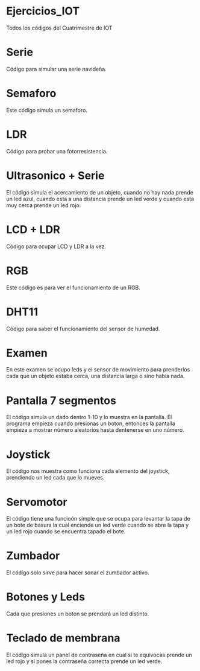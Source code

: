 # Ejercicios_IOT
Todos los códigos del Cuatrimestre de IOT

# Serie
Código para simular una serie navideña.

# Semaforo
Este código simula un semaforo.

# LDR
Código para probar una fotorresistencia.

# Ultrasonico + Serie
El código simula el acercamiento de un objeto, cuando no hay nada prende un led azul, cuando esta a una distancia prende un led verde y cuando esta muy cerca prende un led rojo.

# LCD + LDR
Código para ocupar LCD y LDR a la vez.

# RGB
Este código es para ver el funcionamiento de un RGB.

# DHT11
Código para saber el funcionamiento del sensor de humedad.

# Examen 
En este examen se ocupo  leds y el sensor de movimiento para prenderlos cada que un objeto estaba cerca, una distancia larga o sino habia nada.

# Pantalla 7 segmentos
El código simula un dado dentro 1-10  y lo muestra en la pantalla. El programa empieza cuando presionas un boton, entonces la pantalla empieza a mostrar número aleatorios hasta dentenerse en uno número.

# Joystick
El código nos muestra como funciona cada elemento del joystick, prendiendo un led cada que lo mueves.

# Servomotor
El código tiene una funcioón simple que se ocupa para levantar la tapa de un bote de basura la cual enciende un led verde cuando se abre la tapa y un led rojo cuando se encuentra tapado el bote.

# Zumbador
El código solo sirve para hacer sonar el zumbador activo.

# Botones y Leds 
Cada que presiones un boton se prendará un led distinto.

# Teclado de membrana
El código simula un panel de contraseña en cual si te equivocas prende un led rojo y si pones la contraseña correcta prende un led verde.
